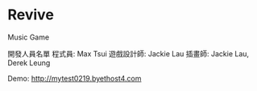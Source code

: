 # Revive
Music Game

開發人員名單
程式員: Max Tsui
遊戲設計師: Jackie Lau
插畫師: Jackie Lau, Derek Leung

Demo: http://mytest0219.byethost4.com
